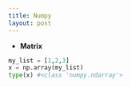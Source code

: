 ```yaml
---
title: Numpy
layout: post
---
```


- **Matrix**

```python
my_list = [1,2,3]
x = np.array(my_list)
type(x) #<class 'numpy.ndarray'>
```